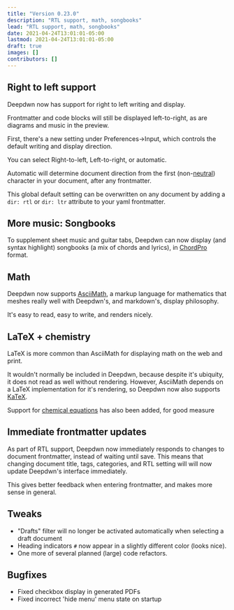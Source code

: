 ```yaml
---
title: "Version 0.23.0"
description: "RTL support, math, songbooks"
lead: "RTL support, math, songbooks"
date: 2021-04-24T13:01:01-05:00
lastmod: 2021-04-24T13:01:01-05:00
draft: true
images: []
contributors: []
---
```


## Right to left support

Deepdwn now has support for right to left writing and display.

Frontmatter and code blocks will still be displayed left-to-right, as are diagrams and music in the preview.

First, there's a new setting under Preferences->Input, which controls the default writing and display direction.

You can select Right-to-left, Left-to-right, or automatic.

Automatic will determine document direction from the first (non-[neutral](https://en.wikipedia.org/wiki/Bidirectional_text#Neutral_characters)) character in your document, after any frontmatter.

This global default setting can be overwritten on any document by adding a `dir: rtl` or `dir: ltr` attribute to your yaml frontmatter.

## More music: Songbooks

To supplement sheet music and guitar tabs, Deepdwn can now display (and syntax highlight) songbooks (a mix of chords and lyrics), in [ChordPro](https://www.chordpro.org) format.

## Math

Deepdwn now supports [AsciiMath](http://asciimath.org/), a markup language for mathematics that meshes really well with Deepdwn's, and markdown's, display philosophy.

It's easy to read, easy to write, and renders nicely.

## LaTeX + chemistry

LaTeX is more common than AsciiMath for displaying math on the web and print.

It wouldn't normally be included in Deepdwn, because despite it's ubiquity, it does not read as well without rendering. However, AsciiMath depends on a LaTeX implementation for it's rendering, so Deepdwn now also supports [KaTeX](https://katex.org/).

Support for [chemical equations](https://mhchem.github.io/MathJax-mhchem/) has also been added, for good measure

## Immediate frontmatter updates

As part of RTL support, Deepdwn now immediately responds to changes to document frontmatter, instead of waiting until save. This means that changing document title, tags, categories, and RTL setting will will now update Deepdwn's interface immediately.

This gives better feedback when entering frontmatter, and makes more sense in general.

## Tweaks

* "Drafts" filter will no longer be activated automatically when selecting a draft document
* Heading indicators `#` now appear in a slightly different color (looks nice).
* One more of several planned (large) code refactors.

## Bugfixes

* Fixed checkbox display in generated PDFs
* Fixed incorrect 'hide menu' menu state on startup
